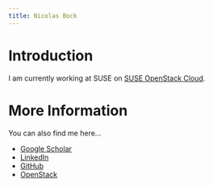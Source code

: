 ```yaml
---
title: Nicolas Bock
---
```


# Introduction

I am currently working at SUSE on [SUSE OpenStack
Cloud](https://www.suse.com/products/suse-openstack-cloud/).

# More Information

You can also find me here...

- [Google
  Scholar](https://scholar.google.de/citations?user=B8UBOjQAAAAJ&hl=en)
- [LinkedIn](https://www.linkedin.com/in/nicolasbock1)
- [GitHub](https://github.com/nicolasbock)
- [OpenStack](http://stackalytics.com/?company=suse&user_id=nicolasbock)
